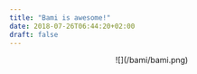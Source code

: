 ```yaml
---
title: "Bami is awesome!"
date: 2018-07-26T06:44:20+02:00
draft: false
---
```


<center>
![](/bami/bami.png)
</center>
